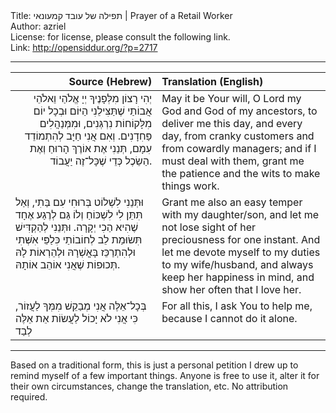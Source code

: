 <html>
<head></head>
<body>
Title: תפילה של עובד קמעונאי | Prayer of a Retail Worker<br />
Author: azriel<br />
License: for license, please consult the following link.<br />
Link: <a href="http://opensiddur.org/?p=2717">http://opensiddur.org/?p=2717</a>
<p />
<hr />

<table style="margin-left: auto;margin-right: auto;" class="draggable">
<thead><tr><th id="x" style="text-align: right;">Source (Hebrew)</th><th style="text-align: left;">Translation (English)</th></tr></thead>
<tbody>
<tr><td style="vertical-align:top;" width="46%">
<div class="liturgy" style="text-align: right;"><span lang="he">
יְהִי רָצוֹן מִלְּפָנֶיךָ 
יְיָ אֱלֹהַי וֵאלֹהֵי אֲבוֹתַי 
שֶׁתַּצִּילֵנִי הַיּוֹם וּבְכָל יוֹם 
מִלָּקוֹחוֹת נִרְגְּנִים, 
וּמִמְּנַהֲלִים פַּחִדָנִים. 
וְאִם אֲנִי חַיָּב לְהִתְמוֹדֵד עִמָם, 
תְּנֵנִי אֶת אוֹרֶךְ הָרוּחַ 
וְאֶת הַשֵׂכֶל כְּדֵי שֶׁכָּל־זֶה יַעֲבוֹד. 
</span></div></td>
 
<td width="53%"><div class="english">
May it be Your will, 
O Lord my God and God of my ancestors, 
to deliver me this day, and every day, 
from cranky customers 
and from cowardly managers; 
and if I must deal with them, 
grant me the patience 
and the wits to make things work. 
</div></td></tr>


<tr><td style="vertical-align:top;" width="46%">
<div class="liturgy"><span lang="he">
וּתְּנֵנִי לִשְׁלוֹט בְּרוּחִי עִם בַּתִי, 
וְאַל תִּתֵּן לִי לִשְׁכּוֹחַ וְלוֹ גַּם לְרֶגַע אֶחָד שֶׁהִיא הַכִי יְקָרָה. 
וּתְּנֵנִי לְהַקְדִּישׁ תִּשׂוּמַת לֵב לְחוֹבוֹתַי כִּלַפֵּי אִשְּׁתִי 
וּלְהִתְרַכֵּז בָּאֳשְׁרָהּ 
וּלְהֵרְאוֹת לָהּ תְּכוּפוֹת שֶׁאֲנִי אוֹהֵב אוֹתָהּ. 
</span></div></td>
 
<td width="53%"><div class="english">
Grant me also an easy temper with my daughter/son, 
and let me not lose sight of her preciousness for one instant. 
And let me devote myself to my duties to my wife/husband, 
and always keep her happiness in mind, 
and show her often that I love her. 
</div></td></tr>


<tr><td style="vertical-align:top;" width="46%">
<div class="liturgy"><span lang="he">
בְּכָל־אֵלֶּה אֲנִי מְבַקֵשׁ מִמְּךָ לַעֲזוֹר, 
כִּי אֲנִי לֹא יָכוֹל לַעֲשׂוֹת אֵת אֵלֶּה לְבַד   
</span></div></td>
 
<td style="vertical-align:top;" width="53%"><div class="english">
For all this, I ask You to help me, 
because I cannot do it alone.
</td></tr>
</tbody></table>

<hr />

Based on a traditional form, this is just a personal petition I drew up to remind myself of a few important things. Anyone is free to use it, alter it for their own circumstances, change the translation, etc. No attribution required.
</body>
</html>